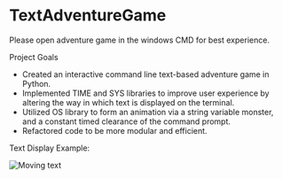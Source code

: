 # TextAdventureGame
Please open adventure game in the windows CMD for best experience.

Project Goals
- Created an interactive command line text-based adventure game in Python.
- Implemented TIME and SYS libraries to improve user experience by altering the way in which text is displayed on the terminal.
- Utilized OS library to form an animation via a string variable monster, and a constant timed clearance of the command prompt.
- Refactored code to be more modular and efficient.

Text Display Example:


![Moving text](https://user-images.githubusercontent.com/51865580/146094486-7abb2a5f-6c5e-479b-b8a4-06ed27ebeabe.gif)
